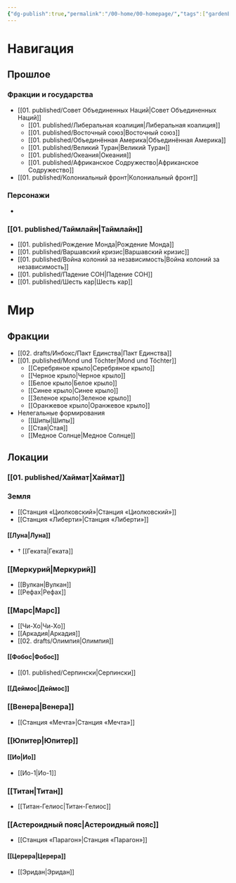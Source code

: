 ```yaml
---
{"dg-publish":true,"permalink":"/00-home/00-homepage/","tags":["gardenEntry"]}
---
```


# Навигация
## Прошлое
### Фракции и государства
- [[01. published/Совет Объединенных Наций\|Совет Объединенных Наций]]
	- [[01. published/Либеральная коалиция\|Либеральная коалиция]]
	- [[01. published/Восточный союз\|Восточный союз]]
	- [[01. published/Объединённая Америка\|Объединённая Америка]]
	- [[01. published/Великий Туран\|Великий Туран]]
	- [[01. published/Океания\|Океания]]
	- [[01. published/Африканское Содружество\|Африканское Содружество]]
- [[01. published/Колониальный фронт\|Колониальный фронт]]
### Персонажи
- 
### [[01. published/Таймлайн\|Таймлайн]]
- [[01. published/Рождение Монда\|Рождение Монда]]
- [[01. published/Варшавский кризис\|Варшавский кризис]]
- [[01. published/Война колоний за независимость\|Война колоний за независимость]]
- [[01. published/Падение СОН\|Падение СОН]]
- [[01. published/Шесть кар\|Шесть кар]]
# Мир
## Фракции
- [[02. drafts/Инбокс/Пакт Единства\|Пакт Единства]]
- [[01. published/Mond und Töchter\|Mond und Töchter]]
	- [[Серебряное крыло\|Серебряное крыло]]
	- [[Черное крыло\|Черное крыло]]
	- [[Белое крыло\|Белое крыло]]
	- [[Синее крыло\|Синее крыло]]
	- [[Зеленое крыло\|Зеленое крыло]]
	- [[Оранжевое крыло\|Оранжевое крыло]]
- Нелегальные формирования
	- [[Шипы\|Шипы]]
	- [[Стая\|Стая]]
	- [[Медное Солнце\|Медное Солнце]]
## Локации
### [[01. published/Хаймат\|Хаймат]]
### Земля
- [[Станция «Циолковский»\|Станция «Циолковский»]]
- [[Станция «Либерти»\|Станция «Либерти»]]
#### [[Луна\|Луна]]
- † [[Геката\|Геката]]
### [[Меркурий\|Меркурий]]
- [[Вулкан\|Вулкан]]
- [[Рефах\|Рефах]]
### [[Марс\|Марс]]
- [[Чи-Хо\|Чи-Хо]]
- [[Аркадия\|Аркадия]]
- [[02. drafts/Олимпия\|Олимпия]]
#### [[Фобос\|Фобос]]
- [[01. published/Серпински\|Серпински]]
#### [[Деймос\|Деймос]]
### [[Венера\|Венера]]
- [[Станция «Мечта»\|Станция «Мечта»]]
### [[Юпитер\|Юпитер]]
#### [[Ио\|Ио]]
- [[Ио-1\|Ио-1]]
### [[Титан\|Титан]]
- [[Титан-Гелиос\|Титан-Гелиос]]
### [[Астероидный пояс\|Астероидный пояс]]
- [[Станция «Парагон»\|Станция «Парагон»]]
#### [[Церера\|Церера]]
- [[Эридан\|Эридан]]